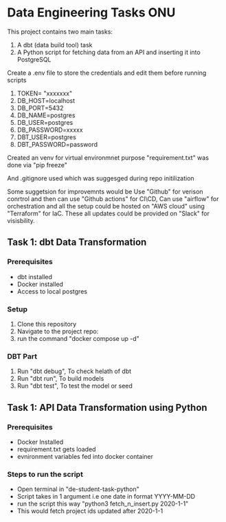 # Data Engineering Tasks ONU

This project contains two main tasks:
1. A dbt (data build tool) task 
2. A Python script for fetching data from an API and inserting it into PostgreSQL

Create a .env file to store the credentials and edit them before running scripts

1. TOKEN= "xxxxxxx"
2. DB_HOST=localhost
3. DB_PORT=5432
4. DB_NAME=postgres
5. DB_USER=postgres
6. DB_PASSWORD=xxxxx
7. DBT_USER=postgres
8. DBT_PASSWORD=password

Created an venv for virtual environmnet purpose 
"requirement.txt" was done via "pip freeze"

And .gitignore used which was suggesged during repo initilization

Some suggetsion for improvemnts would be 
Use "Github" for verison conrtrol and then can use "Github actions" for CI\CD,
Can use "airflow" for orchestration and all the setup could be hosted on "AWS cloud" using "Terraform" for IaC. 
These all updates could be provided on "Slack" for visisbility.


## Task 1: dbt Data Transformation

### Prerequisites
- dbt installed
- Docker installed
- Access to local postgres

### Setup
1. Clone this repository
2. Navigate to the project repo:
3. run the command "docker compose up -d"

### DBT Part
1. Run "dbt debug", To check helath of dbt
2. Run "dbt run", To build models
3. Run "dbt test", To test the model or seed 

## Task 1: API Data Transformation using Python

### Prerequisites
- Docker Installed
- requirement.txt gets loaded 
- evnironment variables fed into docker container

### Steps to run the script
- Open terminal in "de-student-task-python"
- Script takes in 1 argument i.e one date in format YYYY-MM-DD
- run the script this way "python3 fetch_n_insert.py 2020-1-1"
- This would fetch project ids updated after 2020-1-1
